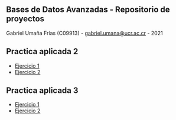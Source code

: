 ## Bases de Datos Avanzadas - Repositorio de proyectos
Gabriel Umaña Frías (C09913) - gabriel.umana@ucr.ac.cr - 2021

## Practica aplicada 2
- [Ejercicio 1](./practica-aplicada-2/ejercicio1/)
- [Ejercicio 2](./practica-aplicada-2/ejercicio2/)

## Practica aplicada 3
- [Ejercicio 1](./practica-aplicada-3/ejercicio2/)
- [Ejercicio 2](./practica-aplicada-3/ejercicio3/)
